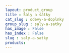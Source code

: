 ```yaml
---
layout: product_group
title : Šály a šátky
cat_slug : odevy-a-doplnky
group_slug : saly-a-satky
has_image : False
has_index : False
slug : saly-a-satky
products:
---
```


